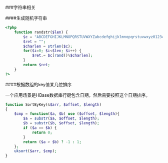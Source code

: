 ###字符串相关

####生成随机字符串
```php
<?php
    function randstr($len) {
        $c = "ABCDEFGHIJKLMNOPQRSTUVWXYZabcdefghijklmnopqrstuvwxyz0123456789";
        $ret = "";
        $charlen = strlen($c);
        for($i=0; $i<$len; $i++) { 
            $ret.= $c[rand()%$charlen]; 
        }
        return $ret; 
	}
?>
```

####根据数组的key值某几位排序

一个应用场景是HBase数据库行键包含日期，然后需要按照这个日期排序。
```php
function SortByKey(&$arr, $offset, $length)
{
	$cmp = function($a, $b) use ($offset, $length){
		$a = substr($a, $offset, $length);
		$b = substr($b, $offset, $length);
		if ($a == $b) {
			return 0;
		}
		return ($a > $b) ? -1 : 1;
	};
	uksort($arr, $cmp);
}
```
